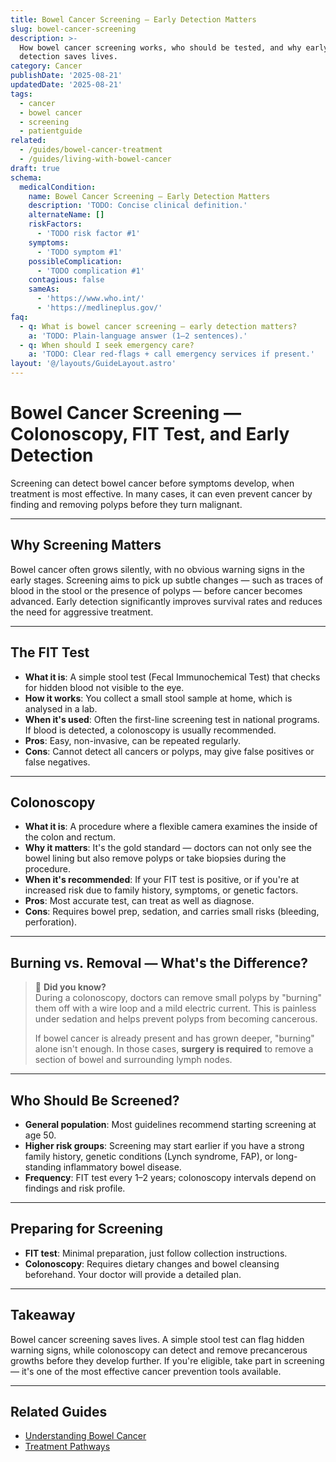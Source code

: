 ```yaml
---
title: Bowel Cancer Screening — Early Detection Matters
slug: bowel-cancer-screening
description: >-
  How bowel cancer screening works, who should be tested, and why early
  detection saves lives.
category: Cancer
publishDate: '2025-08-21'
updatedDate: '2025-08-21'
tags:
  - cancer
  - bowel cancer
  - screening
  - patientguide
related:
  - /guides/bowel-cancer-treatment
  - /guides/living-with-bowel-cancer
draft: true
schema:
  medicalCondition:
    name: Bowel Cancer Screening — Early Detection Matters
    description: 'TODO: Concise clinical definition.'
    alternateName: []
    riskFactors:
      - 'TODO risk factor #1'
    symptoms:
      - 'TODO symptom #1'
    possibleComplication:
      - 'TODO complication #1'
    contagious: false
    sameAs:
      - 'https://www.who.int/'
      - 'https://medlineplus.gov/'
faq:
  - q: What is bowel cancer screening — early detection matters?
    a: 'TODO: Plain-language answer (1–2 sentences).'
  - q: When should I seek emergency care?
    a: 'TODO: Clear red-flags + call emergency services if present.'
layout: '@/layouts/GuideLayout.astro'
---
```

# Bowel Cancer Screening — Colonoscopy, FIT Test, and Early Detection

Screening can detect bowel cancer before symptoms develop, when treatment is most effective. In many cases, it can even prevent cancer by finding and removing polyps before they turn malignant.

---

## Why Screening Matters
Bowel cancer often grows silently, with no obvious warning signs in the early stages. Screening aims to pick up subtle changes — such as traces of blood in the stool or the presence of polyps — before cancer becomes advanced. Early detection significantly improves survival rates and reduces the need for aggressive treatment.

---

## The FIT Test
- **What it is**: A simple stool test (Fecal Immunochemical Test) that checks for hidden blood not visible to the eye.  
- **How it works**: You collect a small stool sample at home, which is analysed in a lab.  
- **When it's used**: Often the first-line screening test in national programs. If blood is detected, a colonoscopy is usually recommended.  
- **Pros**: Easy, non-invasive, can be repeated regularly.  
- **Cons**: Cannot detect all cancers or polyps, may give false positives or false negatives.  

---

## Colonoscopy
- **What it is**: A procedure where a flexible camera examines the inside of the colon and rectum.  
- **Why it matters**: It's the gold standard — doctors can not only see the bowel lining but also remove polyps or take biopsies during the procedure.  
- **When it's recommended**: If your FIT test is positive, or if you're at increased risk due to family history, symptoms, or genetic factors.  
- **Pros**: Most accurate test, can treat as well as diagnose.  
- **Cons**: Requires bowel prep, sedation, and carries small risks (bleeding, perforation).  

---

## Burning vs. Removal — What's the Difference?
> 🔎 **Did you know?**  
> During a colonoscopy, doctors can remove small polyps by "burning" them off with a wire loop and a mild electric current. This is painless under sedation and helps prevent polyps from becoming cancerous.  
>  
> If bowel cancer is already present and has grown deeper, "burning" alone isn't enough. In those cases, **surgery is required** to remove a section of bowel and surrounding lymph nodes.  

---

## Who Should Be Screened?
- **General population**: Most guidelines recommend starting screening at age 50.  
- **Higher risk groups**: Screening may start earlier if you have a strong family history, genetic conditions (Lynch syndrome, FAP), or long-standing inflammatory bowel disease.  
- **Frequency**: FIT test every 1–2 years; colonoscopy intervals depend on findings and risk profile.  

---

## Preparing for Screening
- **FIT test**: Minimal preparation, just follow collection instructions.  
- **Colonoscopy**: Requires dietary changes and bowel cleansing beforehand. Your doctor will provide a detailed plan.  

---

## Takeaway
Bowel cancer screening saves lives. A simple stool test can flag hidden warning signs, while colonoscopy can detect and remove precancerous growths before they develop further. If you're eligible, take part in screening — it's one of the most effective cancer prevention tools available.  

---

## Related Guides
- [Understanding Bowel Cancer](/guides/understanding-bowel-cancer)  
- [Treatment Pathways](/guides/treatment-pathways)  

